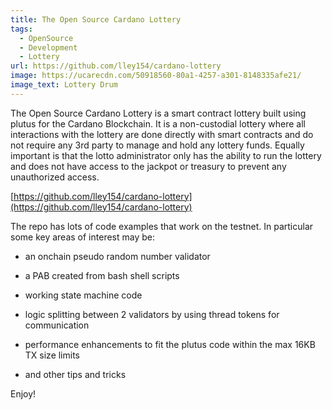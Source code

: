 ```yaml
---
title: The Open Source Cardano Lottery
tags:
  - OpenSource
  - Development
  - Lottery
url: https://github.com/lley154/cardano-lottery
image: https://ucarecdn.com/50918560-80a1-4257-a301-8148335afe21/
image_text: Lottery Drum
---
```


The Open Source Cardano Lottery is a smart contract lottery built using plutus for the Cardano Blockchain. It is a non-custodial lottery where all interactions with the lottery are done directly with smart contracts and do not require any 3rd party to manage and hold any lottery funds. Equally important is that the lotto administrator only has the ability to run the lottery and does not have access to the jackpot or treasury to prevent any unauthorized access.

[https://github.com/lley154/cardano-lottery](https://github.com/lley154/cardano-lottery)

The repo has lots of code examples that work on the testnet. In particular some key areas of interest may be:

*   an onchain pseudo random number validator
    
*   a PAB created from bash shell scripts
    
*   working state machine code
    
*   logic splitting between 2 validators by using thread tokens for communication
    
*   performance enhancements to fit the plutus code within the max 16KB TX size limits
    
*   and other tips and tricks
    

Enjoy!

